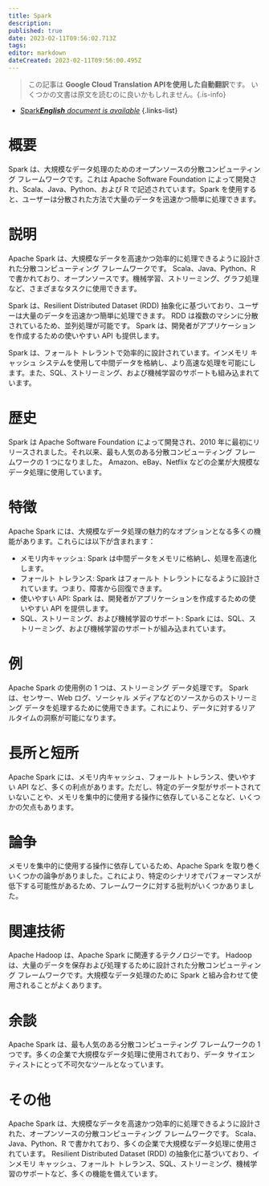 ```yaml
---
title: Spark
description: 
published: true
date: 2023-02-11T09:56:02.713Z
tags: 
editor: markdown
dateCreated: 2023-02-11T09:56:00.495Z
---
```


> この記事は **Google Cloud Translation APIを使用した自動翻訳**です。
いくつかの文書は原文を読むのに良いかもしれません。{.is-info}



- [Spark***English** document is available*](/en/Knowledge-base/Dictionary/spark)
{.links-list}


# 概要
Spark は、大規模なデータ処理のためのオープンソースの分散コンピューティング フレームワークです。これは Apache Software Foundation によって開発され、Scala、Java、Python、および R で記述されています。Spark を使用すると、ユーザーは分散された方法で大量のデータを迅速かつ簡単に処理できます。

# 説明
Apache Spark は、大規模なデータを高速かつ効率的に処理できるように設計された分散コンピューティング フレームワークです。 Scala、Java、Python、R で書かれており、オープンソースです。機械学習、ストリーミング、グラフ処理など、さまざまなタスクに使用できます。

Spark は、Resilient Distributed Dataset (RDD) 抽象化に基づいており、ユーザーは大量のデータを迅速かつ簡単に処理できます。 RDD は複数のマシンに分散されているため、並列処理が可能です。 Spark は、開発者がアプリケーションを作成するための使いやすい API も提供します。

Spark は、フォールト トレラントで効率的に設計されています。インメモリ キャッシュ システムを使用して中間データを格納し、より高速な処理を可能にします。また、SQL、ストリーミング、および機械学習のサポートも組み込まれています。

# 歴史
Spark は Apache Software Foundation によって開発され、2010 年に最初にリリースされました。それ以来、最も人気のある分散コンピューティング フレームワークの 1 つになりました。 Amazon、eBay、Netflix などの企業が大規模なデータ処理に使用しています。

# 特徴
Apache Spark には、大規模なデータ処理の魅力的なオプションとなる多くの機能があります。これらには以下が含まれます：

- メモリ内キャッシュ: Spark は中間データをメモリに格納し、処理を高速化します。
- フォールト トレランス: Spark はフォールト トレラントになるように設計されています。つまり、障害から回復できます。
- 使いやすい API: Spark は、開発者がアプリケーションを作成するための使いやすい API を提供します。
- SQL、ストリーミング、および機械学習のサポート: Spark には、SQL、ストリーミング、および機械学習のサポートが組み込まれています。

# 例
Apache Spark の使用例の 1 つは、ストリーミング データ処理です。 Spark は、センサー、Web ログ、ソーシャル メディアなどのソースからのストリーミング データを処理するために使用できます。これにより、データに対するリアルタイムの洞察が可能になります。

# 長所と短所
Apache Spark には、メモリ内キャッシュ、フォールト トレランス、使いやすい API など、多くの利点があります。ただし、特定のデータ型がサポートされていないことや、メモリを集中的に使用する操作に依存していることなど、いくつかの欠点もあります。

# 論争
メモリを集中的に使用する操作に依存しているため、Apache Spark を取り巻くいくつかの論争がありました。これにより、特定のシナリオでパフォーマンスが低下する可能性があるため、フレームワークに対する批判がいくつかありました。

# 関連技術
Apache Hadoop は、Apache Spark に関連するテクノロジーです。 Hadoop は、大量のデータを保存および処理するために設計された分散コンピューティング フレームワークです。大規模なデータ処理のために Spark と組み合わせて使用されることがよくあります。

# 余談
Apache Spark は、最も人気のある分散コンピューティング フレームワークの 1 つです。多くの企業で大規模なデータ処理に使用されており、データ サイエンティストにとって不可欠なツールとなっています。

# その他
Apache Spark は、大規模なデータを高速かつ効率的に処理できるように設計された、オープンソースの分散コンピューティング フレームワークです。 Scala、Java、Python、R で書かれており、多くの企業で大規模なデータ処理に使用されています。 Resilient Distributed Dataset (RDD) の抽象化に基づいており、インメモリ キャッシュ、フォールト トレランス、SQL、ストリーミング、機械学習のサポートなど、多くの機能を備えています。